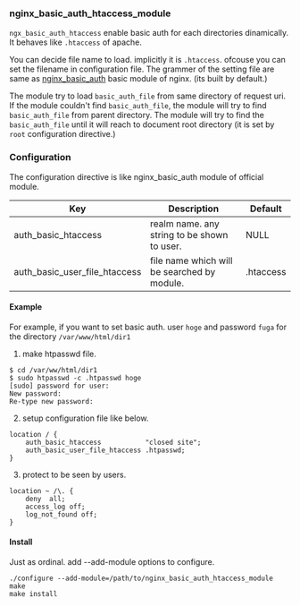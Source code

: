 ### nginx_basic_auth_htaccess_module
`ngx_basic_auth_htaccess` enable basic auth for each directories dinamically.
It behaves like `.htaccess` of apache.

You can decide file name to load. implicitly it is `.htaccess`. ofcouse you can set the filename in configuration file.
The grammer of the setting file are same as [nginx_basic_auth](http://nginx.org/en/docs/http/ngx_http_auth_basic_module.html) basic module of nginx. (its built by default.)

The module try to load `basic_auth_file` from same directory of request uri.
If the module couldn't find `basic_auth_file`, the module will try to find `basic_auth_file` from parent directory.
The module will try to find the `basic_auth_file` until it will reach to document root directory (it is set by `root` configuration directive.)


### Configuration
The configuration directive is like nginx_basic_auth module of official module.

|Key|Description|Default|
|---|---|---|
|auth_basic_htaccess|realm name. any string to be shown to user.|NULL|
|auth_basic_user_file_htaccess|file name which will be searched by module.|.htaccess|


#### Example
For example, if you want to set basic auth. user `hoge` and password `fuga` for the directory `/var/www/html/dir1`

1. make htpasswd file.

```
$ cd /var/ww/html/dir1
$ sudo htpasswd -c .htpasswd hoge
[sudo] password for user:
New password:
Re-type new password:
```

2. setup configuration file like below.

```
location / {
    auth_basic_htaccess           "closed site";
    auth_basic_user_file_htaccess .htpasswd;
}
```

3. protect to be seen by users.

```
location ~ /\. {
    deny  all;
    access_log off;
    log_not_found off;
}
```

#### Install
Just as ordinal. add --add-module options to configure.

```
./configure --add-module=/path/to/nginx_basic_auth_htaccess_module
make
make install
```